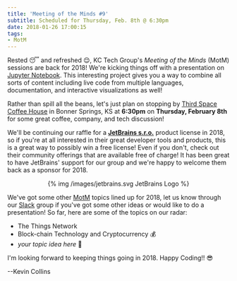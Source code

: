 ```yaml
---
title: 'Meeting of the Minds #9'
subtitle: Scheduled for Thursday, Feb. 8th @ 6:30pm
date: 2018-01-26 17:00:15
tags: 
- MotM
---
```


Rested 😴 and refreshed 😌, KC Tech Group's _Meeting of the Minds_ (MotM) sessions are back for 2018!  We're kicking things off with a presentation on [Jupyter Notebook](https://jupyter.org).  This interesting project gives you a way to combine all sorts of content including live code from multiple languages, documentation, and interactive visualizations as well!  

Rather than spill all the beans, let's just plan on stopping by [Third Space Coffee House](http://thirdspacecoffeehouse.com) in Bonner Springs, KS at **6:30pm** on **Thursday, February 8th** for some great coffee, company, and tech discussion!

We'll be continuing our raffle for a **[JetBrains s.r.o.](https://www.jetbrains.com)** product license in 2018, so if you're at all interested in their great developer tools and products, this is a great way to possibly win a free license!  Even if you don't, check out their community offerings that are available free of charge!  It has been great to have JetBrains' support for our group and we're happy to welcome them back as a sponsor for 2018.

<center>
{% img /images/jetbrains.svg JetBrains Logo %}
</center>

We've got some other [MotM](/meetups) topics lined up for 2018, let us know through our [Slack](/slack) group if you've got some other ideas or would like to do a presentation!  So far, here are some of the topics on our radar:

* The Things Network 
* Block-chain Technology and Cryptocurrency 💰
* _your topic idea here_ 🤨

I'm looking forward to keeping things going in 2018.  Happy Coding!!  😎

--Kevin Collins